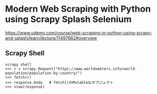# Modern Web Scraping with Python using Scrapy Splash Selenium

https://www.udemy.com/course/web-scraping-in-python-using-scrapy-and-splash/learn/lecture/11497662#overview

## Scrapy Shell

```terminal
scrapy shell
>>> r = scrapy.Request("https://www.worldometers.info/world-population/population-by-country/")
>>> fetch(r)
>>> response.body   # fetch()のMutableなオブジェクト
>>> view(response)
```
